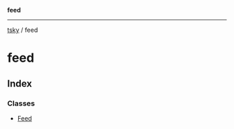 **feed**

***

[tsky](../index.md) / feed

# feed

## Index

### Classes

- [Feed](classes/Feed.md)
